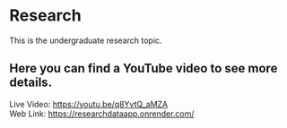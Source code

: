 # Research
This is the undergraduate research topic.

## Here you can find a YouTube video to see more details.
Live Video: https://youtu.be/q8YvtQ_aMZA
<br>
Web Link: https://researchdataapp.onrender.com/
